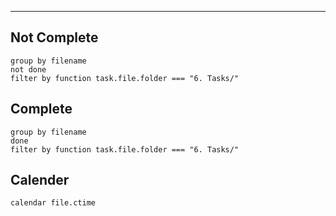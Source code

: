 ___
## Not Complete
```tasks
group by filename
not done
filter by function task.file.folder === "6. Tasks/"
```

## Complete
```tasks
group by filename
done
filter by function task.file.folder === "6. Tasks/"
```
## Calender
```dataview
calendar file.ctime
```

